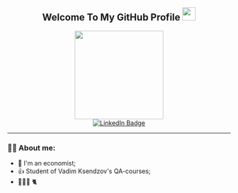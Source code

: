 <div id="badges" align="center">
  <h2>
  Welcome To My GitHub Profile 
  <img src="https://media.giphy.com/media/hvRJCLFzcasrR4ia7z/giphy.gif" width="30px"/>
  </h2>
</div>  


<div id="header" align="center">
  <img src="https://media.giphy.com/media/j0HjChGV0J44KrrlGv/giphy.gif" width="200"/>
</div>


<div id="badges" align="center">
  <a href="https://www.linkedin.com/in/anna-kulikova-49426b243/">
  <img src="https://img.shields.io/badge/LinkedIn-blue?logo=linkedin&logoColor=white&style=for-the-badge" alt="LinkedIn Badge"/>
  </a> 
</div>
  
 
___

### :woman_technologist: About me:
+ :office: I'm an economist;
+ :thumbsup: Student of Vadim Ksendzov's QA-courses;
+ :family_man_woman_girl: :cat2:

